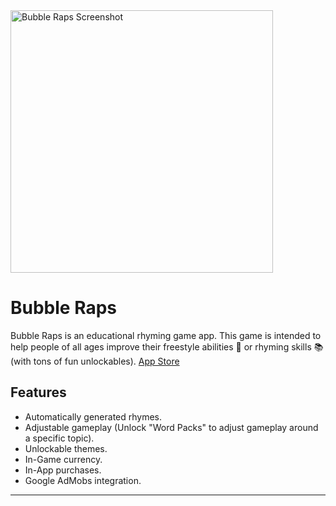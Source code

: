<img src="https://firebasestorage.googleapis.com/v0/b/delta-vel-development.appspot.com/o/Portfolio%2FApps%2FBubble%20Raps%2FBubble%20Raps%20Menu%20%26%20Gameplay%20Portfolio%20Thumbnail%20(640x640).png?alt=media&token=fa89f379-9d72-48b8-a590-00d09a173549" alt="Bubble Raps Screenshot" width="420"/>

# Bubble Raps

Bubble Raps is an educational rhyming game app. This game is intended to help people of all ages improve their freestyle abilities 🎤 or rhyming skills 📚 (with tons of fun unlockables). [App Store](https://apps.apple.com/us/app/bubble-raps/id1495742891)

## Features
- Automatically generated rhymes.
- Adjustable gameplay (Unlock "Word Packs" to adjust gameplay around a specific topic).
- Unlockable themes.
- In-Game currency.
- In-App purchases.
- Google AdMobs integration.

---


<!--
## License
[MIT](https://choosealicense.com/licenses/mit/)
-->
